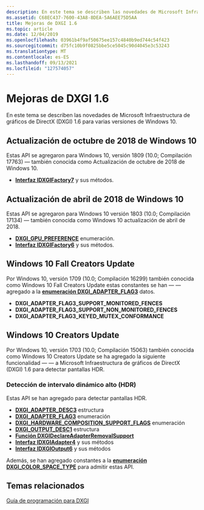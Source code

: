 ```yaml
---
description: En este tema se describen las novedades de Microsoft Infraestructura de gráficos de DirectX (DXGI) 1.6 para varias versiones de Windows 10.
ms.assetid: C68EC437-7600-43A8-8DEA-5A6AEE75D5AA
title: Mejoras de DXGI 1.6
ms.topic: article
ms.date: 12/04/2019
ms.openlocfilehash: 03961b4f9af50675ee157c4840b9ed744c54f423
ms.sourcegitcommit: d75fc10b9f0825bbe5ce5045c90d4045e3c53243
ms.translationtype: MT
ms.contentlocale: es-ES
ms.lasthandoff: 09/13/2021
ms.locfileid: "127574057"
---
```

# <a name="dxgi-16-improvements"></a>Mejoras de DXGI 1.6

En este tema se describen las novedades de Microsoft Infraestructura de gráficos de DirectX (DXGI) 1.6 para varias versiones de Windows 10.

## <a name="windows-10-october-2018-update"></a>Actualización de octubre de 2018 de Windows 10

Estas API se agregaron para Windows 10, versión 1809 (10.0; Compilación 17763) &mdash; también conocida como Actualización de octubre de 2018 de Windows 10.

- [**Interfaz IDXGIFactory7**](/windows/win32/api/dxgi1_6/nn-dxgi1_6-idxgifactory7) y sus métodos.

## <a name="windows-10-april-2018-update"></a>Actualización de abril de 2018 de Windows 10

Estas API se agregaron para Windows 10 versión 1803 (10.0; Compilación 17134) &mdash; también conocida como Windows 10 actualización de abril de 2018.

- [**DXGI_GPU_PREFERENCE**](/windows/win32/api/dxgi1_6/ne-dxgi1_6-dxgi_gpu_preference) enumeración.
- [**Interfaz IDXGIFactory6**](/windows/win32/api/dxgi1_6/nn-dxgi1_6-idxgifactory6) y sus métodos.

## <a name="windows-10-fall-creators-update"></a>Windows 10 Fall Creators Update

Por Windows 10, versión 1709 (10.0; Compilación 16299) también conocida como Windows 10 Fall Creators Update estas constantes se han &mdash; &mdash; agregado a la [**enumeración DXGI_ADAPTER_FLAG3**](/windows/win32/api/dxgi1_6/ne-dxgi1_6-dxgi_adapter_flag3) datos. 

- **DXGI_ADAPTER_FLAG3_SUPPORT_MONITORED_FENCES**
- **DXGI_ADAPTER_FLAG3_SUPPORT_NON_MONITORED_FENCES**
- **DXGI_ADAPTER_FLAG3_KEYED_MUTEX_CONFORMANCE**

## <a name="windows-10-creators-update"></a>Windows 10 Creators Update

Por Windows 10, versión 1703 (10.0; Compilación 15063) también conocida como Windows 10 Creators Update se ha agregado la siguiente funcionalidad &mdash; &mdash; a Microsoft Infraestructura de gráficos de DirectX (DXGI) 1.6 para detectar pantallas HDR.

### <a name="high-dynamic-range-hdr-detection"></a>Detección de intervalo dinámico alto (HDR)

Estas API se han agregado para detectar pantallas HDR.

- [**DXGI_ADAPTER_DESC3**](/windows/win32/api/dxgi1_6/ns-dxgi1_6-dxgi_adapter_desc3) estructura
- [**DXGI_ADAPTER_FLAG3**](/windows/win32/api/dxgi1_6/ne-dxgi1_6-dxgi_adapter_flag3) enumeración
- [**DXGI_HARDWARE_COMPOSITION_SUPPORT_FLAGS**](/windows/win32/api/dxgi1_6/ne-dxgi1_6-dxgi_hardware_composition_support_flags) enumeración
- [**DXGI_OUTPUT_DESC1**](/windows/win32/api/dxgi1_6/ns-dxgi1_6-dxgi_output_desc1) estructura
- [**Función DXGIDeclareAdapterRemovalSupport**](/windows/win32/api/dxgi1_6/nf-dxgi1_6-dxgideclareadapterremovalsupport)
- [**Interfaz IDXGIAdapter4**](/windows/win32/api/dxgi1_6/nn-dxgi1_6-idxgiadapter4) y sus métodos
- [**Interfaz IDXGIOutput6**](/windows/win32/api/dxgi1_6/nn-dxgi1_6-idxgioutput6) y sus métodos

Además, se han agregado constantes a la [**enumeración DXGI_COLOR_SPACE_TYPE**](/windows/win32/api/dxgicommon/ne-dxgicommon-dxgi_color_space_type) para admitir estas API.

## <a name="related-topics"></a>Temas relacionados
[Guía de programación para DXGI](dx-graphics-dxgi-overviews.md)
